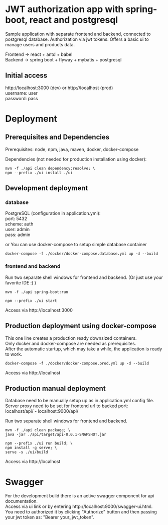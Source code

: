 # JWT authorization app with spring-boot, react and postgresql

Sample application with separate frontend and backend, connected to postgresql database. Authorization via jwt tokens. Offers a basic ui to manage users and products data.

Frontend  -> react + antd + babel  
Backend   -> spring boot + flyway + mybatis + postgresql

## Initial access
http://localhost:3000 (dev) or http://localhost (prod)  
username: user  
password: pass  

# Deployment

## Prerequisites and Dependencies
Prerequisites: node, npm, java, maven, docker, docker-compose

Dependencies (not needed for production installation using docker):
```
mvn -f ./api clean dependency:resolve; \
npm --prefix ./ui install ./ui
```

## Development deployment

### database
PostgreSQL (configuration in application.yml):  
port:   5432  
scheme: auth  
user:   admin  
pass:   admin  

or You can use docker-compose to setup simple database container
```
docker-compose -f ./docker/docker-compose.database.yml up -d --build
```

### frontend and backend
Run two separate shell windows for frontend and backend.
(Or just use your favorite IDE :) )
```
mvn -f ./api spring-boot:run
```
```
npm --prefix ./ui start
```

Access via http://localhost:3000


## Production deployment using docker-compose

This one line creates a production ready downsized containers.  
Only docker and docker-compose are needed as prerequisites.  
After the automatic startup, which may take a while, the application is ready to work.  
```
docker-compose -f ./docker/docker-compose.prod.yml up -d --build
```
Access via http://localhost


## Production manual deployment

Database need to be manually setup up as in application.yml config file.  
Server proxy need to be set for frontend url to backed port:  
localhost/api/ - localhost:9000/api/

Run two separate shell windows for frontend and backend.
```
mvn -f ./api clean package; \ 
java -jar ./api/target/api-0.0.1-SNAPSHOT.jar
```
```
npm --prefix ./ui run build; \
npm install -g serve; \
serve -s ./ui/build
```
Access via http://localhost

# Swagger
For the development build there is an active swagger component for api documentation.  
Access via ui link or by entering http://localhost:9000/swagger-ui.html.  
You need to authorized it by clicking "Authorize" button and then passing your jwt token as: "Bearer your_jwt_token".
